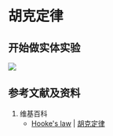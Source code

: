 # 胡克定律

## 开始做实体实验

![](/images/波/振动与波/胡克定律/1a1.jpg)

## 参考文献及资料

1. 维基百科
	- [Hooke's law](https://en.wikipedia.org/wiki/Hooke%27s_law) | [胡克定律](https://zh.wikipedia.org/wiki/胡克定律) 